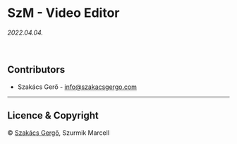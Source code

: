 # SzM - Video Editor

_2022.04.04._
<br /><br /><br />

## Contributors

- Szakács Gerő - <info@szakacsgergo.com>

---

## Licence & Copyright

© [Szakács Gergő](https://szakacsgergo.com/), Szurmik Marcell
